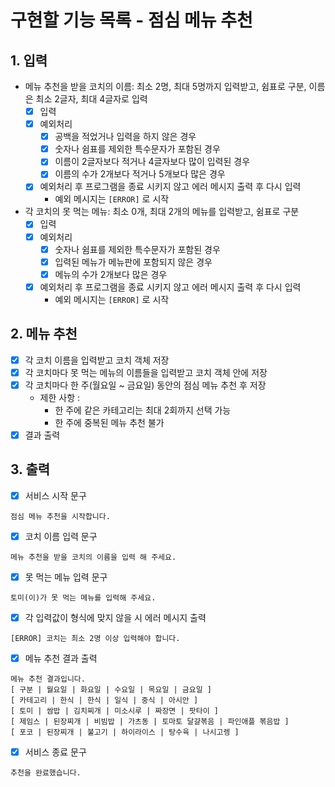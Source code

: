 # 구현할 기능 목록 - 점심 메뉴 추천

## 1. 입력

- 메뉴 추천을 받을 코치의 이름: 최소 2명, 최대 5명까지 입력받고, 쉼표로 구분, 이름은 최소 2글자, 최대 4글자로 입력
  - [x] 입력
  - [x] 예외처리
    - [x] 공백을 적었거나 입력을 하지 않은 경우
    - [x] 숫자나 쉼표를 제외한 특수문자가 포함된 경우
    - [x] 이름이 2글자보다 적거나 4글자보다 많이 입력된 경우
    - [x] 이름의 수가 2개보다 적거나 5개보다 많은 경우
  - [x] 예외처리 후 프로그램을 종료 시키지 않고 에러 메시지 출력 후 다시 입력
    - 예외 메시지는 ``` [ERROR] ``` 로 시작

- 각 코치의 못 먹는 메뉴: 최소 0개, 최대 2개의 메뉴를 입력받고, 쉼표로 구분
  - [x] 입력
  - [x] 예외처리
    - [x] 숫자나 쉼표를 제외한 특수문자가 포함된 경우
    - [x] 입력된 메뉴가 메뉴판에 포함되지 않은 경우
    - [x] 메뉴의 수가 2개보다 많은 경우
  - [x] 예외처리 후 프로그램을 종료 시키지 않고 에러 메시지 출력 후 다시 입력
    - 예외 메시지는 ``` [ERROR] ``` 로 시작

## 2. 메뉴 추천

- [x] 각 코치 이름을 입력받고 코치 객체 저장
- [x] 각 코치마다 못 먹는 메뉴의 이름들을 입력받고 코치 객체 안에 저장
- [x] 각 코치마다 한 주(월요일 ~ 금요일) 동안의 점심 메뉴 추천 후 저장
  - 제한 사항 :
    - 한 주에 같은 카테고리는 최대 2회까지 선택 가능
    - 한 주에 중복된 메뉴 추천 불가
- [x] 결과 출력

## 3. 출력

- [x] 서비스 시작 문구
```
점심 메뉴 추천을 시작합니다.
```

- [x] 코치 이름 입력 문구
```
메뉴 추천을 받을 코치의 이름을 입력 해 주세요.
```

- [x] 못 먹는 메뉴 입력 문구
```
토미(이)가 못 먹는 메뉴를 입력해 주세요.
```

- [x] 각 입력값이 형식에 맞지 않을 시 에러 메시지 출력
```
[ERROR] 코치는 최소 2명 이상 입력해야 합니다.
```

- [x] 메뉴 추천 결과 출력
```
메뉴 추천 결과입니다.
[ 구분 | 월요일 | 화요일 | 수요일 | 목요일 | 금요일 ]
[ 카테고리 | 한식 | 한식 | 일식 | 중식 | 아시안 ]
[ 토미 | 쌈밥 | 김치찌개 | 미소시루 | 짜장면 | 팟타이 ]
[ 제임스 | 된장찌개 | 비빔밥 | 가츠동 | 토마토 달걀볶음 | 파인애플 볶음밥 ]
[ 포코 | 된장찌개 | 불고기 | 하이라이스 | 탕수육 | 나시고렝 ]
```

- [x] 서비스 종료 문구
```
추천을 완료했습니다.
```